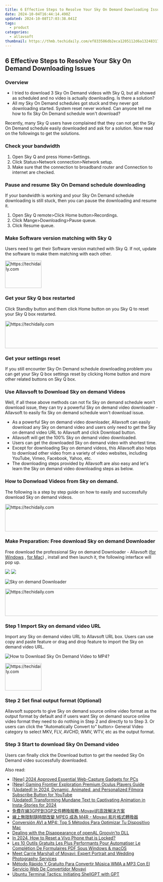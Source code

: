 ```yaml
---
title: 6 Effective Steps to Resolve Your Sky On Demand Downloading Issues
date: 2024-10-04T16:44:14.490Z
updated: 2024-10-08T17:03:38.041Z
tags:
  - product
categories:
  - allavsoft
thumbnail: https://thmb.techidaily.com/ef833586db2eca1205112d6a1324831706810837347cef6ebb757a75a1e9ec6c.jpg
---
```


## 6 Effective Steps to Resolve Your Sky On Demand Downloading Issues

### Overview

* I tried to download 3 Sky On Demand videos with Sky Q, but all showed as scheduled and no video is actually downloading. Is there a solution?
* All my Sky On Demand schedules got stuck and they never got downloading started. System reset never worked. Can anyone tell me how to fix Sky On Demand schedule won't download?

Recently, many Sky Q users have complained that they can not get the Sky On Demand schedule easily downloaded and ask for a solution. Now read on the followings to get the solutions.

### Check your bandwidth

1. Open Sky Q and press Home>Settings.
2. Click Status>Network connection>Network setup.
3. Make sure that the connection to broadband router and Connection to internet are checked.

### Pause and resume Sky On Demand schedule downloading

If your bandwidth is working and your Sky On Demand schedule downloading is still stuck, then you can pause the downloading and resume it.

1. Open Sky Q remote>Click Home button>Recordings.
2. Click Mange>Downloading>Pause queue.
3. Click Resume queue.

### Make Software version matching with Sky Q

Users need to get their Software version matched with Sky Q. If not, update the software to make them matching with each other.

<!-- affiliate ads begin -->
<a href="https://25home.pxf.io/c/5597632/2148635/16836" target="_top" id="2148635">
  <img src="//a.impactradius-go.com/display-ad/16836-2148635" border="0" alt="https://techidaily.com" width="120" height="90"/>
</a>
<img height="0" width="0" src="https://25home.pxf.io/i/5597632/2148635/16836" style="position:absolute;visibility:hidden;" border="0" />
<!-- affiliate ads end -->

### Get your Sky Q box restarted

Click Standby button and them click Home button on you Sky Q to reset your Sky Q box restarted.

<!-- affiliate ads begin -->
<a href="https://bluettius.sjv.io/c/5597632/2139119/17108" target="_top" id="2139119">
  <img src="//a.impactradius-go.com/display-ad/17108-2139119" border="0" alt="https://techidaily.com" width="728" height="90"/>
</a>
<img height="0" width="0" src="https://bluettius.sjv.io/i/5597632/2139119/17108" style="position:absolute;visibility:hidden;" border="0" />
<!-- affiliate ads end -->

### Get your settings reset

If you still encounter Sky On Demand schedule downloading problem you can get your Sky Q box settings reset by clicking Home button and more other related buttons on Sky Q box.

### Use Allavsoft to Download Sky on demand Videos

Well, if all these above methods can not fix Sky on demand schedule won't download issue, they can try a powerful Sky on demand video downloader - Allavsoft to easily fix Sky on demand schedule won't download issue.

* As a powerful Sky on demand video downloader, Allavsoft can easily download any Sky on demand video and users only need to get the Sky on demand video URL to Allavsoft and click Download button.
* Allavsoft will get the 100% Sky on demand video downloaded.
* Users can get the downloaded Sky on demand video with shortest time.
* Except for downloading Sky on demand videos, this Allavsoft also helps to download other video from a variety of video websites, including YouTube, Vimeo, Facebook, Yahoo, etc.
* The downloading steps provided by Allavsoft are also easy and let's learn the Sky on demand video downloading steps as below.

### How to Donwload Videos from Sky on demand.

The following is a step by step guide on how to easily and successfully download Sky on demand videos.

<!-- affiliate ads begin -->
<a href="https://appsumo.8odi.net/c/5597632/2151869/7443" target="_top" id="2151869">
  <img src="//a.impactradius-go.com/display-ad/7443-2151869" border="0" alt="https://techidaily.com" width="728" height="90"/>
</a>
<img height="0" width="0" src="https://appsumo.8odi.net/i/5597632/2151869/7443" style="position:absolute;visibility:hidden;" border="0" />
<!-- affiliate ads end -->

### Make Preparation: Free download Sky on demand Downloader

Free download the professional Sky on demand Downloader - Allavsoft ([for Windows](https://tools.techidaily.com/allavsoft/products/) , [for Mac](https://tools.techidaily.com/allavsoft/products/)) , install and then launch it, the following interface will pop up.

[![](https://www.allavsoft.com/how-to/../images/how-to/free-download-win.jpg)](https://tools.techidaily.com/allavsoft/products/) [![](https://www.allavsoft.com/how-to/../images/how-to/free-download-mac.jpg)](https://tools.techidaily.com/allavsoft/products/)

![Sky on demand Downloader](https://www.allavsoft.com/how-to/../images/allavsoft/screen-shot-600.jpg)

<!-- affiliate ads begin -->
<a href="https://laganoo.pxf.io/c/5597632/1484944/16446" target="_top" id="1484944">
  <img src="//a.impactradius-go.com/display-ad/16446-1484944" border="0" alt="https://techidaily.com" width="728" height="90"/>
</a>
<img height="0" width="0" src="https://laganoo.pxf.io/i/5597632/1484944/16446" style="position:absolute;visibility:hidden;" border="0" />
<!-- affiliate ads end -->

### Step 1 Import Sky on demand video URL

Import any Sky on demand video URL to Allavsoft URL box. Users can use copy and paste feature or drag and drop feature to import the Sky on demand video URL.

![How to Download Sky On Demand Video to MP4?](https://www.allavsoft.com/how-to/../images/how-to/download-rtmp-video/download-rtmp-video.jpg)

<!-- affiliate ads begin -->
<a href="https://bluetties.sjv.io/c/5597632/2141688/17094" target="_top" id="2141688">
  <img src="//a.impactradius-go.com/display-ad/17094-2141688" border="0" alt="https://techidaily.com" width="120" height="90"/>
</a>
<img height="0" width="0" src="https://bluetties.sjv.io/i/5597632/2141688/17094" style="position:absolute;visibility:hidden;" border="0" />
<!-- affiliate ads end -->

### Step 2 Set final output format (Optional)

Allavsoft supports to give Sky on demand source online video format as the output format by default and if users want Sky on demand source online video format they need to do nothing in Step 2 and directly to to Step 3\. Or users can click the "Automatically Convert to" button> General Video category to select MKV, FLV, AVCHD, WMV, WTV, etc as the output format.

### Step 3 Start to download Sky On Demand video

Users can finally click the Download button to get the needed Sky On Demand video successfully downloaded.

<ins class="adsbygoogle"
     style="display:block"
     data-ad-format="autorelaxed"
     data-ad-client="ca-pub-7571918770474297"
     data-ad-slot="1223367746"></ins>

<ins class="adsbygoogle"
     style="display:block"
     data-ad-client="ca-pub-7571918770474297"
     data-ad-slot="8358498916"
     data-ad-format="auto"
     data-full-width-responsive="true"></ins>

<span class="atpl-alsoreadstyle">Also read:</span>
<div><ul>
<li><a href="https://screen-recording.techidaily.com/new-2024-approved-essential-web-capture-gadgets-for-pcs/"><u>[New] 2024 Approved Essential Web-Capture Gadgets for PCs</u></a></li>
<li><a href="https://article-helps.techidaily.com/new-gaming-frontier-exploration-premium-oculus-players-guide/"><u>[New] Gaming Frontier Exploration Premium Oculus Players Guide</u></a></li>
<li><a href="https://youtube-tips.techidaily.com/ed-in-2024-dynamic-animated-and-personalized-filmora-subscribe-button-for-youtube/"><u>[Updated] In 2024, Dynamic, Animated, and Personalized Filmora Subscribe Button for YouTube</u></a></li>
<li><a href="https://article-helps.techidaily.com/updated-transforming-mundane-text-to-captivating-animation-in-insta-stories-for-2024/"><u>[Updated] Transforming Mundane Text to Captivating Animation in Insta-Stories for 2024</u></a></li>
<li><a href="https://win-info.techidaily.com/1726227517724-3gpp3gp-movavi/"><u>免費在線3GPP到3GP文件轉換服務-Movavi的高效解決方案</u></a></li>
<li><a href="https://win-info.techidaily.com/mpeg-m4r-movavi/"><u>線上無限制隨時間改變 MPEG 成為 M4R - Movavi 影片格式轉換器</u></a></li>
<li><a href="https://win-info.techidaily.com/conversion-avi-a-mp4-top-5-metodos-para-optimizar-tu-dispositivo-mac/"><u>Conversión AVI a MP4: Top 5 Métodos Para Optimizar Tu Dispositivo Mac</u></a></li>
<li><a href="https://tech-renaissance.techidaily.com/dealing-with-the-disappearance-of-openal-groovinto-dll/"><u>Dealing with the Disappearance of openAL Groovin'to DLL</u></a></li>
<li><a href="https://android-unlock.techidaily.com/in-2024-how-to-reset-a-vivo-phone-that-is-locked-by-drfone-android/"><u>In 2024, How to Reset a Vivo Phone that is Locked?</u></a></li>
<li><a href="https://win-info.techidaily.com/les-10-outils-gratuits-les-plus-performants-pour-automatiser-le-completion-de-formulaires-pdf-sous-windows-and-macos/"><u>Les 10 Outils Gratuits Les Plus Performants Pour Automatiser Le Complétion De Formulaires PDF Sous Windows & macOS</u></a></li>
<li><a href="https://win-info.techidaily.com/meet-carrie-marshall-of-movavi-expert-portrait-and-wedding-photography-services/"><u>Meet Carrie Marshall of Movavi: Expert Portrait and Wedding Photography Services</u></a></li>
<li><a href="https://win-info.techidaily.com/metodo-rapido-y-gratuito-para-convertir-musica-wma-a-mp3-con-el-servicio-web-de-convertidor-movavi/"><u>Método Rápido Y Gratuito Para Convertir Música WMA a MP3 Con El Servicio Web De Convertidor Movavi</u></a></li>
<li><a href="https://tech-savvy.techidaily.com/ubuntu-terminal-tactics-initiating-shellgpt-with-gpt/"><u>Ubuntu Terminal Tactics: Initiating ShellGPT with GPT</u></a></li>
</ul></div>

